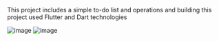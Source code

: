
This project includes a simple to-do list and operations and building this project used Flutter and Dart technologies


![image](https://github.com/Zayn-app/flutter_Todo_List/assets/105794757/94dd1fc3-ac03-429c-ac3c-e9a826be3843)
![image](https://github.com/Zayn-app/flutter_Todo_List/assets/105794757/bf8dae90-cb5e-4755-a2ff-02c40025f8ee)

